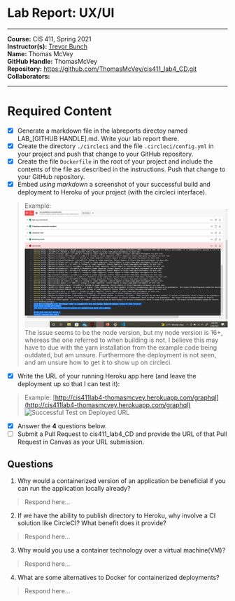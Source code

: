 # Lab Report: UX/UI
___
**Course:** CIS 411, Spring 2021  
**Instructor(s):** [Trevor Bunch](https://github.com/trevordbunch)  
**Name:** Thomas McVey  
**GitHub Handle:** ThomasMcVey  
**Repository:** https://github.com/ThomasMcVey/cis411_lab4_CD.git
**Collaborators:** 
___

# Required Content

- [x] Generate a markdown file in the labreports directoy named LAB_[GITHUB HANDLE].md. Write your lab report there.
- [x] Create the directory ```./circleci``` and the file ```.circleci/config.yml``` in your project and push that change to your GitHub repository.
- [x] Create the file ```Dockerfile``` in the root of your project and include the contents of the file as described in the instructions. Push that change to your GitHub repository.
- [x] Embed _using markdown_ a screenshot of your successful build and deployment to Heroku of your project (with the circleci interface).  
> Example: ![Successful Build](/assets/CIBuild.png)
> The issue seems to be the node version, but my node version is 16+, whereas the one referred to when building is not. I believe this may have to due with the yarn installation from the example code being outdated, but am unsure. Furthermore the deployment is not seen, and am unsure how to get it to show up on circleci.
- [x] Write the URL of your running Heroku app here (and leave the deployment up so that I can test it):  
> Example: [http://cis411lab4-thomasmcvey.herokuapp.com/graphql](http://cis411lab4-thomasmcvey.herokuapp.com/graphql)
> ![Successful Test on Deployed URL](../ex/trevordbunch_lab2_01.png)
- [x] Answer the **4** questions below.
- [ ] Submit a Pull Request to cis411_lab4_CD and provide the URL of that Pull Request in Canvas as your URL submission.

## Questions
1. Why would a containerized version of an application be beneficial if you can run the application locally already?
> Respond here...
2. If we have the ability to publish directory to Heroku, why involve a CI solution like CircleCI? What benefit does it provide?
> Respond here...
3. Why would you use a container technology over a virtual machine(VM)?
> Respond here...
4. What are some alternatives to Docker for containerized deployments?
> Respond here...